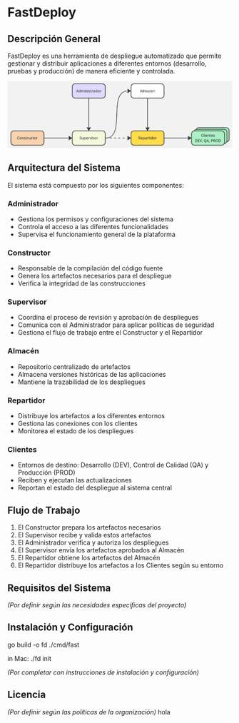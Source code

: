 # FastDeploy

## Descripción General
FastDeploy es una herramienta de despliegue automatizado que permite gestionar y distribuir aplicaciones a diferentes entornos (desarrollo, pruebas y producción) de manera eficiente y controlada.

![arquitectura](./doc/img/FastDeploy.jpg)

## Arquitectura del Sistema

El sistema está compuesto por los siguientes componentes:

### Administrador
- Gestiona los permisos y configuraciones del sistema
- Controla el acceso a las diferentes funcionalidades
- Supervisa el funcionamiento general de la plataforma

### Constructor
- Responsable de la compilación del código fuente
- Genera los artefactos necesarios para el despliegue
- Verifica la integridad de las construcciones

### Supervisor
- Coordina el proceso de revisión y aprobación de despliegues
- Comunica con el Administrador para aplicar políticas de seguridad
- Gestiona el flujo de trabajo entre el Constructor y el Repartidor

### Almacén
- Repositorio centralizado de artefactos
- Almacena versiones históricas de las aplicaciones
- Mantiene la trazabilidad de los despliegues

### Repartidor
- Distribuye los artefactos a los diferentes entornos
- Gestiona las conexiones con los clientes
- Monitorea el estado de los despliegues

### Clientes
- Entornos de destino: Desarrollo (DEV), Control de Calidad (QA) y Producción (PROD)
- Reciben y ejecutan las actualizaciones
- Reportan el estado del despliegue al sistema central

## Flujo de Trabajo

1. El Constructor prepara los artefactos necesarios
2. El Supervisor recibe y valida estos artefactos
3. El Administrador verifica y autoriza los despliegues
4. El Supervisor envía los artefactos aprobados al Almacén
5. El Repartidor obtiene los artefactos del Almacén
6. El Repartidor distribuye los artefactos a los Clientes según su entorno

## Requisitos del Sistema

*(Por definir según las necesidades específicas del proyecto)*

## Instalación y Configuración

go build -o fd ./cmd/fast

in Mac: ./fd init

*(Por completar con instrucciones de instalación y configuración)*

## Licencia

*(Por definir según las políticas de la organización)*
hola
